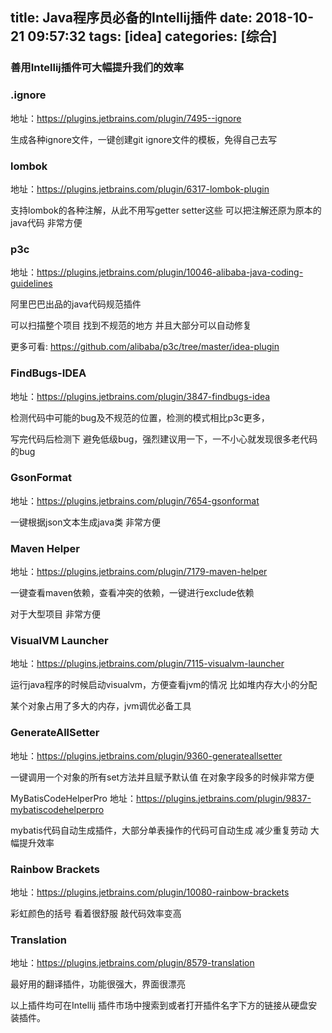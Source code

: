 title: Java程序员必备的Intellij插件
date: 2018-10-21 09:57:32
tags: [idea]
categories: [综合]
---
### 善用Intellij插件可大幅提升我们的效率

### .ignore
地址：https://plugins.jetbrains.com/plugin/7495--ignore

生成各种ignore文件，一键创建git ignore文件的模板，免得自己去写

<!--more-->

### lombok
地址：https://plugins.jetbrains.com/plugin/6317-lombok-plugin

支持lombok的各种注解，从此不用写getter setter这些 可以把注解还原为原本的java代码 非常方便

### p3c
地址：https://plugins.jetbrains.com/plugin/10046-alibaba-java-coding-guidelines

阿里巴巴出品的java代码规范插件

可以扫描整个项目 找到不规范的地方 并且大部分可以自动修复

更多可看: https://github.com/alibaba/p3c/tree/master/idea-plugin

### FindBugs-IDEA
地址：https://plugins.jetbrains.com/plugin/3847-findbugs-idea

检测代码中可能的bug及不规范的位置，检测的模式相比p3c更多，

写完代码后检测下 避免低级bug，强烈建议用一下，一不小心就发现很多老代码的bug

### GsonFormat
地址：https://plugins.jetbrains.com/plugin/7654-gsonformat

一键根据json文本生成java类 非常方便

### Maven Helper
地址：https://plugins.jetbrains.com/plugin/7179-maven-helper

一键查看maven依赖，查看冲突的依赖，一键进行exclude依赖

对于大型项目 非常方便

### VisualVM Launcher
地址：https://plugins.jetbrains.com/plugin/7115-visualvm-launcher

运行java程序的时候启动visualvm，方便查看jvm的情况 比如堆内存大小的分配

某个对象占用了多大的内存，jvm调优必备工具

### GenerateAllSetter
地址：https://plugins.jetbrains.com/plugin/9360-generateallsetter

一键调用一个对象的所有set方法并且赋予默认值 在对象字段多的时候非常方便

MyBatisCodeHelperPro
地址：https://plugins.jetbrains.com/plugin/9837-mybatiscodehelperpro

mybatis代码自动生成插件，大部分单表操作的代码可自动生成 减少重复劳动 大幅提升效率

### Rainbow Brackets
地址：https://plugins.jetbrains.com/plugin/10080-rainbow-brackets

彩虹颜色的括号 看着很舒服 敲代码效率变高

### Translation
地址：https://plugins.jetbrains.com/plugin/8579-translation

最好用的翻译插件，功能很强大，界面很漂亮

以上插件均可在Intellij 插件市场中搜索到或者打开插件名字下方的链接从硬盘安装插件。